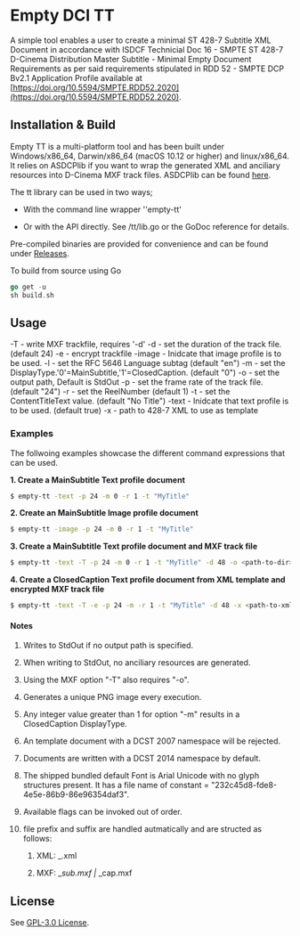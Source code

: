 # Empty DCI TT

A simple tool enables a user to create a minimal ST 428-7 Subtitle XML Document in accordance with ISDCF Technicial Doc 16 - SMPTE ST 428-7 D-Cinema Distribution Master Subtitle - Minimal Empty Document Requirements as per said requirements stipulated in RDD 52 - SMPTE DCP Bv2.1 Application Profile available at [https://doi.org/10.5594/SMPTE.RDD52.2020](https://doi.org/10.5594/SMPTE.RDD52.2020).



## Installation & Build

Empty TT is a multi-platform tool and has been built under Windows/x86_64, Darwin/x86_64 (macOS 10.12 or higher) and linux/x86_64. It relies on ASDCPlib if you want to wrap the generated XML and anciliary resources into D-Cinema MXF track files. ASDCPlib can be found [here](https://github.com/cinecert/asdcplib).



The tt library can be used in two ways;

- With the command line wrapper ''empty-tt'

- Or with the API directly. See /tt/lib.go or the GoDoc reference for details.



Pre-compiled binaries are provided for convenience and can be found under [Releases](https://github.com/jack-watts/empty-dci-tt/releases).



To build from source using Go

```go
go get -u
sh build.sh
```



## Usage

  -T                           - write MXF trackfile, requires '-d'
  -d <int>              - set the duration of the track file. (default 24)
  -e                           - encrypt trackfile
  -image                  - Inidcate that image profile is to be used.
  -l <string>         - set the RFC 5646 Language subtag (default "en")
  -m <int>             - set the DisplayType.'0'=MainSubtitle,'1'=ClosedCaption. (default "0")
  -o <string>       - set the output path, Default is StdOut
  -p <string>       - set the frame rate of the track file. (default "24")
  -r <int>               - set the ReelNumber (default 1)
  -t <string>        - set the ContentTitleText value. (default "No Title")
  -text                      - Inidcate that text profile is to be used. (default true)
  -x <string>       - path to 428-7 XML to use as template

### Examples

The follwoing examples showcase the different command expressions that can be used.

**1. Create a MainSubtitle Text profile document**

```bash
$ empty-tt -text -p 24 -m 0 -r 1 -t "MyTitle"
```

**2. Create an MainSubtitle Image profile document**

```bash
$ empty-tt -image -p 24 -m 0 -r 1 -t "MyTitle"
```

**3. Create a MainSubtitle Text profile document and MXF track file**

```bash
$ empty-tt -text -T -p 24 -m 0 -r 1 -t "MyTitle" -d 48 -o <path-to-dir>
```

**4. Create a ClosedCaption Text profile document from XML template and encrypted MXF track file**

```bash
$ empty-tt -text -T -e -p 24 -m -r 1 -t "MyTitle" -d 48 -x <path-to-xml-file> -o <path-to-dir>
```

#### Notes

1. Writes to StdOut if no output path is specified.

2. When writing to StdOut, no anciliary resources are generated.

3. Using the MXF option "-T" also requires "-o".

4. Generates a unique PNG image every execution.

5. Any integer value greater than 1 for option "-m" results in a ClosedCaption DisplayType.

6. An template document with a DCST 2007 namespace will be rejected.

7. Documents are written with a DCST 2014 namespace by default.

8. The shipped bundled default Font is Arial Unicode with no glyph structures present. It has a file name of constant = "232c45d8-fde8-4e5e-86b9-86e96354daf3".

9. Available flags can be invoked out of order.

10. file prefix and suffix are handled autmatically and are structed as follows:
    
    1. XML: <uuid>_<reelNo>.xml
    
    2. MXF: <uuid>_<reelNo>_sub.mxf | <uuid>_<reelNo>_cap.mxf

## License

See [GPL-3.0 License](https://github.com/jack-watts/empty-dci-tt/blob/main/LICENSE).
